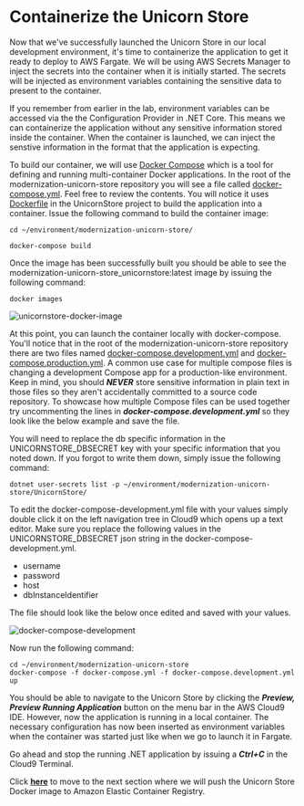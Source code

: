 # Containerize the Unicorn Store

Now that we've successfully launched the Unicorn Store in our local development environment, it's time to containerize the application to get it ready to deploy to AWS Fargate. We will be using AWS Secrets Manager to inject the secrets into the container when it is initially started. The secrets will be injected as environment variables containing the sensitive data to present to the container.

If you remember from earlier in the lab, environment variables can be accessed via the the Configuration Provider in .NET Core. This means we can containerize the application without any sensitive information stored inside the container. When the container is launched, we can inject the senstive information in the format that the application is expecting. 

To build our container, we will use [Docker Compose](https://docs.docker.com/compose/) which is a tool for defining and running multi-container Docker applications. In the root of the modernization-unicorn-store repository you will see a file called [docker-compose.yml](https://github.com/aws-samples/modernization-unicorn-store/blob/master/docker-compose.yml). Feel free to review the contents. You will notice it uses [Dockerfile](https://github.com/aws-samples/modernization-unicorn-store/blob/master/UnicornStore/Dockerfile) in the UnicornStore project to build the application into a container. Issue the following command to build the container image:

```
cd ~/environment/modernization-unicorn-store/

docker-compose build
```

Once the image has been successfully built you should be able to see the modernization-unicorn-store_unicornstore:latest image by issuing the following command:

```
docker images
```

![unicornstore-docker-image](/static/images/secrets/unicornstore-docker-images.png)

At this point, you can launch the container locally with docker-compose. You'll notice that in the root of the modernization-unicorn-store repository there are two files named  [docker-compose.development.yml](https://github.com/aws-samples/modernization-unicorn-store/blob/master/docker-compose.development.yml) and [docker-compose.production.yml](https://github.com/aws-samples/modernization-unicorn-store/blob/master/docker-compose.production.yml). A common use case for multiple compose files is changing a development Compose app for a production-like environment. Keep in mind, you should ***NEVER*** store sensitive information in plain text in those files so they aren't accidentally committed to a source code repository. To showcase how multiple Compose files can be used together try uncommenting the lines in ***docker-compose.development.yml*** so they look like the below example and save the file.

You will need to replace the db specific information in the UNICORNSTORE_DBSECRET key with your specific information that you noted down. If you forgot to write them down, simply issue the following command:

```
dotnet user-secrets list -p ~/environment/modernization-unicorn-store/UnicornStore/

```

To edit the docker-compose-development.yml file with your values simply double click it on the left navigation tree in Cloud9 which opens up a text editor. Make sure you replace the following values in the UNICORNSTORE_DBSECRET json string in the docker-compose-development.yml. 

* username
* password
* host
* dbInstanceIdentifier

The file should look like the below once edited and saved with your values.

![docker-compose-development](/static/images/secrets/docker-compose-development.png)

Now run the following command:

```
cd ~/environment/modernization-unicorn-store
docker-compose -f docker-compose.yml -f docker-compose.development.yml up
```

You should be able to navigate to the Unicorn Store by clicking the ***Preview, Preview Running Application*** button on the menu bar in the AWS Cloud9 IDE. However, now the application is running in a local container. The necessary configuration has now been inserted as environment variables when the container was started just like when we go to launch it in Fargate.

Go ahead and stop the running .NET application by issuing a ***Ctrl+C*** in the Cloud9 Terminal.

Click [**here**](/content/secrets/container-registry.md) to move to the next section where we will push the Unicorn Store Docker image to Amazon Elastic Container Registry.
